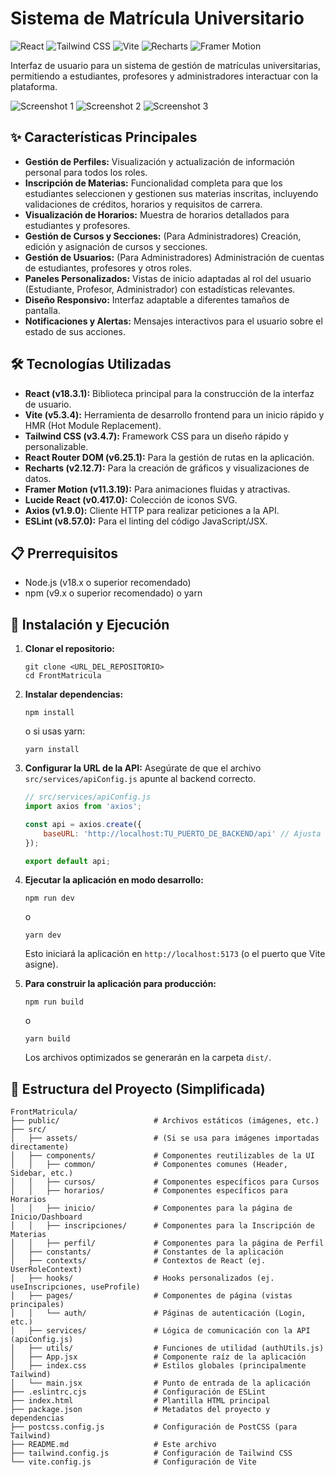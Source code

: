 # Sistema de Matrícula Universitario

![React](https://img.shields.io/badge/React-20232A?style=for-the-badge&logo=react&logoColor=61DAFB)
![Tailwind CSS](https://img.shields.io/badge/Tailwind_CSS-38B2AC?style=for-the-badge&logo=tailwind-css&logoColor=white)
![Vite](https://img.shields.io/badge/Vite-646CFF?style=for-the-badge&logo=vite&logoColor=white)
![Recharts](https://img.shields.io/badge/Recharts-8884d8?style=for-the-badge&logo=recharts&logoColor=white)
![Framer Motion](https://img.shields.io/badge/Framer_Motion-0055FF?style=for-the-badge&logo=framer&logoColor=white)

Interfaz de usuario para un sistema de gestión de matrículas universitarias, permitiendo a estudiantes, profesores y administradores interactuar con la plataforma.

![Screenshot 1](./public/screenshot-for-readme-1.png)
![Screenshot 2](./public/screenshot-for-readme-2.png)
![Screenshot 3](./public/screenshot-for-readme-3.png)

## ✨ Características Principales

-   **Gestión de Perfiles:** Visualización y actualización de información personal para todos los roles.
-   **Inscripción de Materias:** Funcionalidad completa para que los estudiantes seleccionen y gestionen sus materias inscritas, incluyendo validaciones de créditos, horarios y requisitos de carrera.
-   **Visualización de Horarios:** Muestra de horarios detallados para estudiantes y profesores.
-   **Gestión de Cursos y Secciones:** (Para Administradores) Creación, edición y asignación de cursos y secciones.
-   **Gestión de Usuarios:** (Para Administradores) Administración de cuentas de estudiantes, profesores y otros roles.
-   **Paneles Personalizados:** Vistas de inicio adaptadas al rol del usuario (Estudiante, Profesor, Administrador) con estadísticas relevantes.
-   **Diseño Responsivo:** Interfaz adaptable a diferentes tamaños de pantalla.
-   **Notificaciones y Alertas:** Mensajes interactivos para el usuario sobre el estado de sus acciones.

## 🛠️ Tecnologías Utilizadas

-   **React (v18.3.1):** Biblioteca principal para la construcción de la interfaz de usuario.
-   **Vite (v5.3.4):** Herramienta de desarrollo frontend para un inicio rápido y HMR (Hot Module Replacement).
-   **Tailwind CSS (v3.4.7):** Framework CSS para un diseño rápido y personalizable.
-   **React Router DOM (v6.25.1):** Para la gestión de rutas en la aplicación.
-   **Recharts (v2.12.7):** Para la creación de gráficos y visualizaciones de datos.
-   **Framer Motion (v11.3.19):** Para animaciones fluidas y atractivas.
-   **Lucide React (v0.417.0):** Colección de iconos SVG.
-   **Axios (v1.9.0):** Cliente HTTP para realizar peticiones a la API.
-   **ESLint (v8.57.0):** Para el linting del código JavaScript/JSX.

## 📋 Prerrequisitos

-   Node.js (v18.x o superior recomendado)
-   npm (v9.x o superior recomendado) o yarn

## 🚀 Instalación y Ejecución

1.  **Clonar el repositorio:**
    ```shell
    git clone <URL_DEL_REPOSITORIO>
    cd FrontMatricula
    ```

2.  **Instalar dependencias:**
    ```shell
    npm install
    ```
    o si usas yarn:
    ```shell
    yarn install
    ```

3.  **Configurar la URL de la API:**
    Asegúrate de que el archivo `src/services/apiConfig.js` apunte al backend correcto.
    ```javascript
    // src/services/apiConfig.js
    import axios from 'axios';

    const api = axios.create({
        baseURL: 'http://localhost:TU_PUERTO_DE_BACKEND/api' // Ajusta esta URL
    });

    export default api;
    ```

4.  **Ejecutar la aplicación en modo desarrollo:**
    ```shell
    npm run dev
    ```
    o
    ```shell
    yarn dev
    ```
    Esto iniciará la aplicación en `http://localhost:5173` (o el puerto que Vite asigne).

5.  **Para construir la aplicación para producción:**
    ```shell
    npm run build
    ```
    o
    ```shell
    yarn build
    ```
    Los archivos optimizados se generarán en la carpeta `dist/`.

## 📁 Estructura del Proyecto (Simplificada)

```
FrontMatricula/
├── public/                     # Archivos estáticos (imágenes, etc.)
├── src/
│   ├── assets/                 # (Si se usa para imágenes importadas directamente)
│   ├── components/             # Componentes reutilizables de la UI
│   │   ├── common/             # Componentes comunes (Header, Sidebar, etc.)
│   │   ├── cursos/             # Componentes específicos para Cursos
│   │   ├── horarios/           # Componentes específicos para Horarios
│   │   ├── inicio/             # Componentes para la página de Inicio/Dashboard
│   │   ├── inscripciones/      # Componentes para la Inscripción de Materias
│   │   ├── perfil/             # Componentes para la página de Perfil
│   ├── constants/              # Constantes de la aplicación
│   ├── contexts/               # Contextos de React (ej. UserRoleContext)
│   ├── hooks/                  # Hooks personalizados (ej. useInscripciones, useProfile)
│   ├── pages/                  # Componentes de página (vistas principales)
│   │   └── auth/               # Páginas de autenticación (Login, etc.)
│   ├── services/               # Lógica de comunicación con la API (apiConfig.js)
│   ├── utils/                  # Funciones de utilidad (authUtils.js)
│   ├── App.jsx                 # Componente raíz de la aplicación
│   ├── index.css               # Estilos globales (principalmente Tailwind)
│   └── main.jsx                # Punto de entrada de la aplicación
├── .eslintrc.cjs               # Configuración de ESLint
├── index.html                  # Plantilla HTML principal
├── package.json                # Metadatos del proyecto y dependencias
├── postcss.config.js           # Configuración de PostCSS (para Tailwind)
├── README.md                   # Este archivo
├── tailwind.config.js          # Configuración de Tailwind CSS
└── vite.config.js              # Configuración de Vite
```






